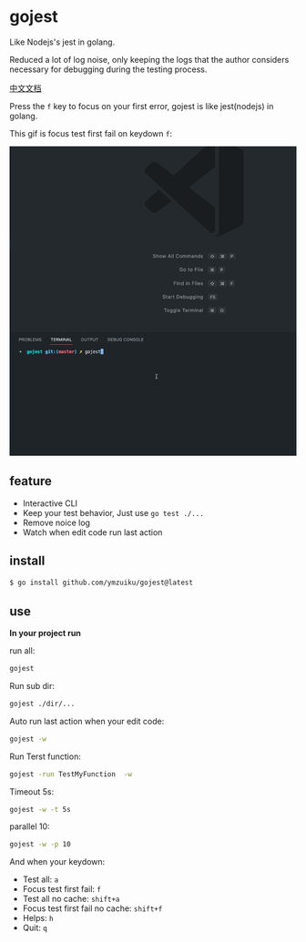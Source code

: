 # gojest

Like Nodejs's jest in golang.

Reduced a lot of log noise, only keeping the logs that the author considers necessary for debugging during the testing process.

[中文文档](./README_cn.md)

Press the `f` key to focus on your first error, gojest is like jest(nodejs) in golang.

This gif is focus test first fail on keydown `f`:

![](./gojest.gif)

## feature

- Interactive CLI
- Keep your test behavior, Just use `go test ./...`
- Remove noice log
- Watch when edit code run last action

## install

```sh
$ go install github.com/ymzuiku/gojest@latest
```

## use

**In your project run**

run all:

```sh
gojest
```

Run sub dir:

```sh
gojest ./dir/...
```

Auto run last action when your edit code:

```sh
gojest -w
```

Run Terst function:

```sh
gojest -run TestMyFunction  -w
```

Timeout 5s:

```sh
gojest -w -t 5s
```

parallel 10:

```sh
gojest -w -p 10
```

And when your keydown:

- Test all: `a`
- Focus test first fail: `f`
- Test all no cache: `shift+a`
- Focus test first fail no cache: `shift+f`
- Helps: `h`
- Quit: `q`
